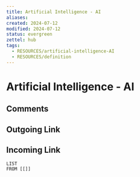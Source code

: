 ```yaml
---
title: Artificial Intelligence - AI
aliases: 
created: 2024-07-12
modified: 2024-07-12
status: evergreen
zettel: hub
tags:
  - RESOURCES/artificial-intelligence-AI
  - RESOURCES/definition
---
```

# Artificial Intelligence - AI
## Comments

## Outgoing Link

## Incoming Link
```dataview
LIST
FROM [[]]
```